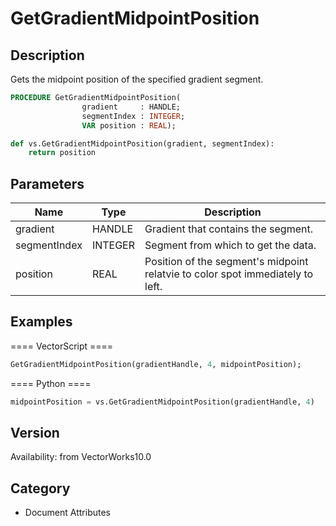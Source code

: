 # GetGradientMidpointPosition

## Description
Gets the midpoint position of the specified gradient segment.

```pascal
PROCEDURE GetGradientMidpointPosition(
				gradient     : HANDLE;
				segmentIndex : INTEGER;
				VAR position : REAL);
```

```python
def vs.GetGradientMidpointPosition(gradient, segmentIndex):
    return position
```

## Parameters
|Name|Type|Description|
|---|---|---|
|gradient|HANDLE|Gradient that contains the segment.|
|segmentIndex|INTEGER|Segment from which to get the data.|(segment indexes begin with 1)|
|position|REAL|Position of the segment's midpoint relatvie to color spot immediately to left.|(position &gt;= 0.0 and position &lt;= 1.0)|

## Examples
==== VectorScript ====
```pascal
GetGradientMidpointPosition(gradientHandle, 4, midpointPosition);
```
==== Python ====
```python
midpointPosition = vs.GetGradientMidpointPosition(gradientHandle, 4)
```

## Version
Availability: from VectorWorks10.0

## Category
* Document Attributes

